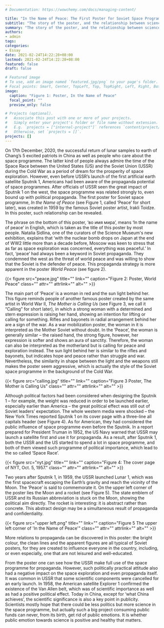 ```yaml
---
# Documentation: https://wowchemy.com/docs/managing-content/

title: "In the Name of Peace: The First Poster for Soviet Space Programme"
subtitle: "The story of the poster, and the relationship between science and society."
summary: "The story of the poster, and the relationship between science and society."
authors: 
- admin
tags: 
categories: 
- Essay
date: 2021-02-24T14:22:28+08:00
lastmod: 2021-02-24T14:22:28+08:00
featured: false
draft: false

# Featured image
# To use, add an image named `featured.jpg/png` to your page's folder.
# Focal points: Smart, Center, TopLeft, Top, TopRight, Left, Right, BottomLeft, Bottom, BottomRight.
image:
  caption: "Figure 1: Poster, In the Name of Peace"
  focal_point: ""
  preview_only: false

# Projects (optional).
#   Associate this post with one or more of your projects.
#   Simply enter your project's folder or file name without extension.
#   E.g. `projects = ["internal-project"]` references `content/project/deep-learning/index.md`.
#   Otherwise, set `projects = []`.
projects: []
---
```


On 17th December, 2020, the successful return of lunar samples to earth of Chang’s 5 excited patriots in China as well as people who care about the space programme. The latter kind of people always admire the time of the Space Race between the United States (US) and the Soviet Union (USSR) during the Cold War as a period of dream for the prosperity of space exploration. However, even before USSR’s launch of the first artificial earth satellite Sputnik 1, Americans had been aware of the propaganda potential of space programmes. After officials of USSR seen the great impact of Sputnik 1 on the west, the space programme was related strongly to, even bound up with political propaganda. The first poster for Soviet space programme, *In the Name of Peace* (see Figure 1, called ‘Peace’ for short later), was created in 1959 by the famous Soviet poster artist, Irakli Toidze. In this poster, such relationship can be revealed.

The phrase on the bottom of this poster, ‘во имя мира’, means ‘In the name of peace’ in English, which is taken as the title of this poster by most people. Natalia Sidlina, one of the curators of the Science Museum's new exhibition, explains that ‘with the nuclear bomb drops on Japan at the end of WW2 little more than a decade before, Moscow was keen to stress that as far as space exploration was concerned, everything was peaceful.’  In fact, ‘peace’ had always been a keyword in Soviet propaganda. They condemned the west as the threat of world peace and was willing to show that the Soviet is the defender of peace. This propaganda strategy is more apparent in the poster *World Peace* (see figure 2).

{{< figure src="peace.jpg" title="" link="" caption="Figure 2: Poster, World Peace" class="" attr="" attrlink="" alt="" >}}

The main part of ‘Peace’ is a woman in red and the sun light behind her. This figure reminds people of another famous poster created by the same artist in World War II, *The Mother is Calling Us* (see Figure 3, we call it “Calling” for short later), in which a strong woman with a determined and stern expression is raising her hand, showing an intention for lifting or calling for something. Rifles and bayonets in radial arrangement behind her are a sign of the war. As a war mobilization poster, the woman in it is interpreted as the Mother Soviet without doubt. In the ‘Peace’, the woman is generally similar – the raised hand, the strong figure, however, her expression is softer and shows an aura of sanctity. Therefore, the woman can also be interpreted as the motherland but is calling for peace and exploration instead. The sun light behind her is similar to the rifles and bayonets, but indicates hope and peace rather than struggle and war. Nevertheless, the similarity in shape between the light and the weapons still makes the poster seem aggressive, which is actually the style of the Soviet space programme in the background of the Cold War.

{{< figure src="calling.jpg" title="" link="" caption="Figure 3 Poster, The Mother is Calling Us" class="" attr="" attrlink="" alt="" >}}

Although political factors had been considered when designing the Sputnik 1 – for example, the weight was reduced in order to be launched earlier, especially earlier than America – the great political effect was still out of Soviet leaders’ expectation. The whole western media were shocked – the New York Times reported Sputnik 1 on its cover page with a three-line all capitals header (see Figure 4). As for American, they had considered the public influence of space programme even before the Sputnik. In a report prepared for President Truman in 1952, the US Navy warned that USSR may launch a satellite first and use it for propaganda. As a result, after Sputnik 1, both the USSR and the US started to spend a lot in space programme, and both of them viewed such programme of political importance, which lead to the so called ‘Space Race’.

{{< figure src="nyt.jpg" title="" link="" caption="Figure 4: The cover page of NYT, Oct. 5, 1957." class="" attr="" attrlink="" alt="" >}}

Two years after Sputnik 1, in 1959, the USSR launched Lunar 1, which was the first spacecraft escaping the Earth’s gravity and reach the vicinity of the Moon. The ‘Peace’ is said to commemorate it. On the upper left corner of the poster lies the Moon and a rocket (see Figure 5). The state emblem of USSR and its Russian abbreviation is stuck on the Moon, showing the political aim directly. The rocket is interesting: it is abstract rather than concrete. This abstract design may be a simultaneous result of propaganda and confidentiality.

{{< figure src="upper left.png" title="" link="" caption="Figure 5 The upper left corner of 'In the Name of Peace'" class="" attr="" attrlink="" alt="" >}}

More relations to propaganda can be discovered in this poster: the bright colour, the clean lines and the apparent figures are all typical of Soviet posters, for they are created to influence everyone in the country, including, or even especially, one that are not leisured and well-educated.

From the poster one can see how the USSR make full use of the space programme for propaganda. However, such politically practical attitude also had a negative impact on the space exploration and even propaganda itself. It was common in USSR that some scientific components were cancelled for an early launch. In 1958, the American satellite Explorer 1 confirmed the existence of the Van Allen belt, which was of scientific importance as well as had a positive political effect. Today in China, except for ‘what China achieves’, the scientific significance is also a key point in publicity. Scientists mostly hope that there could be less politics but more science in the space programme, but actually such a big project consuming public funds can never, from its birth, get rid of public emotions. It is whether public emotion towards science is positive and healthy that matters.

